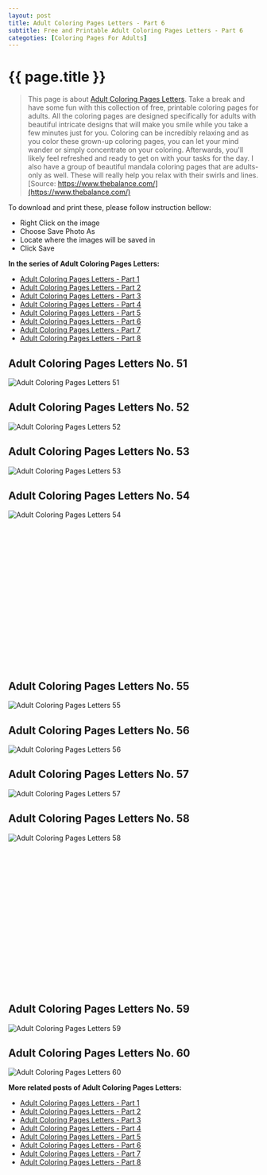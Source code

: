 ```yaml
---
layout: post
title: Adult Coloring Pages Letters - Part 6
subtitle: Free and Printable Adult Coloring Pages Letters - Part 6
categoties: [Coloring Pages For Adults]
---
```

{{ page.title }}
================
> This page is about [Adult Coloring Pages Letters](https://freecoloringpages.github.io/). Take a break and have some fun with this collection of free, printable coloring pages for adults. All the coloring pages are designed specifically for adults with beautiful intricate designs that will make you smile while you take a few minutes just for you. Coloring can be incredibly relaxing and as you color these grown-up coloring pages, you can let your mind wander or simply concentrate on your coloring. Afterwards, you'll likely feel refreshed and ready to get on with your tasks for the day. I also have a group of beautiful mandala coloring pages that are adults-only as well. These will really help you relax with their swirls and lines. [Source: https://www.thebalance.com/](https://www.thebalance.com/)

To download and print these, please follow instruction bellow:
* Right Click on the image 
* Choose Save Photo As 
* Locate where the images will be saved in 
* Click Save

**In the series of Adult Coloring Pages Letters:**

* [Adult Coloring Pages Letters - Part 1](https://freecoloringpages.github.io/2017/12/01/Adult-Coloring-Pages-Letters-part-1.html)
* [Adult Coloring Pages Letters - Part 2](https://freecoloringpages.github.io/2017/12/01/Adult-Coloring-Pages-Letters-part-2.html)
* [Adult Coloring Pages Letters - Part 3](https://freecoloringpages.github.io/2017/12/01/Adult-Coloring-Pages-Letters-part-3.html)
* [Adult Coloring Pages Letters - Part 4](https://freecoloringpages.github.io/2017/12/01/Adult-Coloring-Pages-Letters-part-4.html)
* [Adult Coloring Pages Letters - Part 5](https://freecoloringpages.github.io/2017/12/01/Adult-Coloring-Pages-Letters-part-5.html)
* [Adult Coloring Pages Letters - Part 6](https://freecoloringpages.github.io/2017/12/01/Adult-Coloring-Pages-Letters-part-6.html)
* [Adult Coloring Pages Letters - Part 7](https://freecoloringpages.github.io/2017/12/01/Adult-Coloring-Pages-Letters-part-7.html)
* [Adult Coloring Pages Letters - Part 8](https://freecoloringpages.github.io/2017/12/01/Adult-Coloring-Pages-Letters-part-8.html)

## Adult Coloring Pages Letters No. 51
![Adult Coloring Pages Letters 51](https://freecoloringpages.github.io/img2/Adult-Coloring-Pages-Letters%20(51).jpg "Adult Coloring Pages Letters 51")

## Adult Coloring Pages Letters No. 52
![Adult Coloring Pages Letters 52](https://freecoloringpages.github.io/img2/Adult-Coloring-Pages-Letters%20(52).jpg "Adult Coloring Pages Letters 52")

## Adult Coloring Pages Letters No. 53
![Adult Coloring Pages Letters 53](https://freecoloringpages.github.io/img2/Adult-Coloring-Pages-Letters%20(53).jpg "Adult Coloring Pages Letters 53")

## Adult Coloring Pages Letters No. 54
![Adult Coloring Pages Letters 54](https://freecoloringpages.github.io/img2/Adult-Coloring-Pages-Letters%20(54).jpg "Adult Coloring Pages Letters 54")

<script async src="//pagead2.googlesyndication.com/pagead/js/adsbygoogle.js"></script><!-- Texxtonly --><ins class="adsbygoogle" style="display:inline-block;width:336px;height:280px" data-ad-client="ca-pub-6753140515841889" data-ad-slot="3207852233"></ins><script>(adsbygoogle = window.adsbygoogle || []).push({}); </script>

## Adult Coloring Pages Letters No. 55
![Adult Coloring Pages Letters 55](https://freecoloringpages.github.io/img2/Adult-Coloring-Pages-Letters%20(55).jpg "Adult Coloring Pages Letters 55")

## Adult Coloring Pages Letters No. 56
![Adult Coloring Pages Letters 56](https://freecoloringpages.github.io/img2/Adult-Coloring-Pages-Letters%20(56).jpg "Adult Coloring Pages Letters 56")

## Adult Coloring Pages Letters No. 57
![Adult Coloring Pages Letters 57](https://freecoloringpages.github.io/img2/Adult-Coloring-Pages-Letters%20(57).jpg "Adult Coloring Pages Letters 57")

## Adult Coloring Pages Letters No. 58
![Adult Coloring Pages Letters 58](https://freecoloringpages.github.io/img2/Adult-Coloring-Pages-Letters%20(58).jpg "Adult Coloring Pages Letters 58")

<script async src="//pagead2.googlesyndication.com/pagead/js/adsbygoogle.js"></script><!-- Texxtonly --><ins class="adsbygoogle" style="display:inline-block;width:336px;height:280px" data-ad-client="ca-pub-6753140515841889" data-ad-slot="3207852233"></ins><script>(adsbygoogle = window.adsbygoogle || []).push({}); </script>

## Adult Coloring Pages Letters No. 59
![Adult Coloring Pages Letters 59](https://freecoloringpages.github.io/img2/Adult-Coloring-Pages-Letters%20(59).jpg "Adult Coloring Pages Letters 59")

## Adult Coloring Pages Letters No. 60
![Adult Coloring Pages Letters 60](https://freecoloringpages.github.io/img2/Adult-Coloring-Pages-Letters%20(60).jpg "Adult Coloring Pages Letters 60")

**More related posts of Adult Coloring Pages Letters:**

* [Adult Coloring Pages Letters - Part 1](https://freecoloringpages.github.io/2017/12/01/Adult-Coloring-Pages-Letters-part-1.html)
* [Adult Coloring Pages Letters - Part 2](https://freecoloringpages.github.io/2017/12/01/Adult-Coloring-Pages-Letters-part-2.html)
* [Adult Coloring Pages Letters - Part 3](https://freecoloringpages.github.io/2017/12/01/Adult-Coloring-Pages-Letters-part-3.html)
* [Adult Coloring Pages Letters - Part 4](https://freecoloringpages.github.io/2017/12/01/Adult-Coloring-Pages-Letters-part-4.html)
* [Adult Coloring Pages Letters - Part 5](https://freecoloringpages.github.io/2017/12/01/Adult-Coloring-Pages-Letters-part-5.html)
* [Adult Coloring Pages Letters - Part 6](https://freecoloringpages.github.io/2017/12/01/Adult-Coloring-Pages-Letters-part-6.html)
* [Adult Coloring Pages Letters - Part 7](https://freecoloringpages.github.io/2017/12/01/Adult-Coloring-Pages-Letters-part-7.html)
* [Adult Coloring Pages Letters - Part 8](https://freecoloringpages.github.io/2017/12/01/Adult-Coloring-Pages-Letters-part-8.html)

